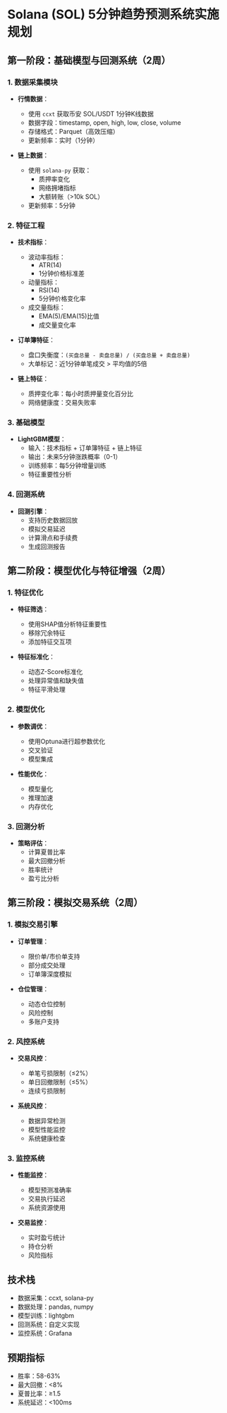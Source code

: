 # Solana (SOL) 5分钟趋势预测系统实施规划

## 第一阶段：基础模型与回测系统（2周）

### 1. 数据采集模块
- **行情数据**：
  - 使用 `ccxt` 获取币安 SOL/USDT 1分钟K线数据
  - 数据字段：timestamp, open, high, low, close, volume
  - 存储格式：Parquet（高效压缩）
  - 更新频率：实时（1分钟）

- **链上数据**：
  - 使用 `solana-py` 获取：
    - 质押率变化
    - 网络拥堵指标
    - 大额转账（>10k SOL）
  - 更新频率：5分钟

### 2. 特征工程
- **技术指标**：
  - 波动率指标：
    - ATR(14)
    - 1分钟价格标准差
  - 动量指标：
    - RSI(14)
    - 5分钟价格变化率
  - 成交量指标：
    - EMA(5)/EMA(15)比值
    - 成交量变化率

- **订单簿特征**：
  - 盘口失衡度：`(买盘总量 - 卖盘总量) / (买盘总量 + 卖盘总量)`
  - 大单标记：近1分钟单笔成交 > 平均值的5倍

- **链上特征**：
  - 质押变化率：每小时质押量变化百分比
  - 网络健康度：交易失败率

### 3. 基础模型
- **LightGBM模型**：
  - 输入：技术指标 + 订单簿特征 + 链上特征
  - 输出：未来5分钟涨跌概率（0-1）
  - 训练频率：每5分钟增量训练
  - 特征重要性分析

### 4. 回测系统
- **回测引擎**：
  - 支持历史数据回放
  - 模拟交易延迟
  - 计算滑点和手续费
  - 生成回测报告

## 第二阶段：模型优化与特征增强（2周）

### 1. 特征优化
- **特征筛选**：
  - 使用SHAP值分析特征重要性
  - 移除冗余特征
  - 添加特征交互项

- **特征标准化**：
  - 动态Z-Score标准化
  - 处理异常值和缺失值
  - 特征平滑处理

### 2. 模型优化
- **参数调优**：
  - 使用Optuna进行超参数优化
  - 交叉验证
  - 模型集成

- **性能优化**：
  - 模型量化
  - 推理加速
  - 内存优化

### 3. 回测分析
- **策略评估**：
  - 计算夏普比率
  - 最大回撤分析
  - 胜率统计
  - 盈亏比分析

## 第三阶段：模拟交易系统（2周）

### 1. 模拟交易引擎
- **订单管理**：
  - 限价单/市价单支持
  - 部分成交处理
  - 订单簿深度模拟

- **仓位管理**：
  - 动态仓位控制
  - 风险控制
  - 多账户支持

### 2. 风控系统
- **交易风控**：
  - 单笔亏损限制（≤2%）
  - 单日回撤限制（≤5%）
  - 连续亏损限制

- **系统风控**：
  - 数据异常检测
  - 模型性能监控
  - 系统健康检查

### 3. 监控系统
- **性能监控**：
  - 模型预测准确率
  - 交易执行延迟
  - 系统资源使用

- **交易监控**：
  - 实时盈亏统计
  - 持仓分析
  - 风险指标

## 技术栈
- 数据采集：ccxt, solana-py
- 数据处理：pandas, numpy
- 模型训练：lightgbm
- 回测系统：自定义实现
- 监控系统：Grafana

## 预期指标
- 胜率：58-63%
- 最大回撤：<8%
- 夏普比率：≥1.5
- 系统延迟：<100ms 